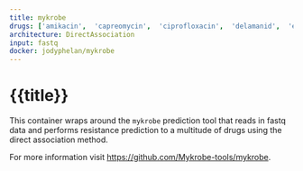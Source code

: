 ```yaml
---
title: mykrobe
drugs: ['amikacin',  'capreomycin',  'ciprofloxacin',  'delamanid',  'ethambutol',  'ethionamide',  'isoniazid',  'kanamycin',  'levofloxacin',  'linezolid',  'moxifloxacin',  'ofloxacin',  'pyrazinamide',  'rifampicin',  'streptomycin']
architecture: DirectAssociation
input: fastq
docker: jodyphelan/mykrobe
---
```

# {{title}}

This container wraps around the `mykrobe` prediction tool that reads in fastq data and performs resistance prediction to a multitude of drugs using the direct association method.

For more information visit https://github.com/Mykrobe-tools/mykrobe.